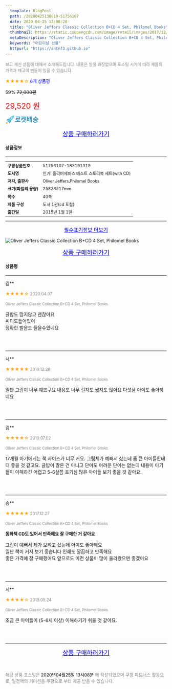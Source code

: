 ```yaml
---
  template: BlogPost
  path: /20200425130819-51756107
  date: 2020-04-25 13:08:20
  title: "Oliver Jeffers Classic Collection B+CD 4 Set, Philomel Books"
  thumbnail: https://static.coupangcdn.com/image/retail/images/2017/12/05/18/1/28af7a6e-29c4-46a3-acb0-1fb183069fdf.jpg
  metaDescription: "Oliver Jeffers Classic Collection B+CD 4 Set, Philomel Books,어린이날 선물"
  keywords: "어린이날 선물"
  httpurl: "https://antnf3.github.io"
---
```

  
<span style="color: #888;font-size:0.8rem">보고 계신 상품에 대해서 소개해드립니다.
내용은 일절 과장없으며 포스팅 시기에 따라 제품의 가격과 재고의 변동이 있을 수 있습니다.</span>
  
<span style="color: orange;">★★★★☆</span> <span style="color: blue;font-size: 0.85rem;">6개 상품평</span>

<span style="font-size: 0.9rem">59%</span> <span style="font-size: 0.9rem">~~72,000원~~</span>

<span style="color: red;font-size: 1.5rem;">29,520 원</span>

![로켓배송](/assets/rocket_logo.png)

<p align="center"><a href="http://me2.do/GVbyQ9rW" style="font-size: 1.2rem; color: blue;">상품 구매하러가기</a></p>

#### 상품정보

---

|                  |                       |
| ---------------- | --------------------- |
| **<span style="font-size:0.8rem;">쿠팡상품번호</span>** | <span style="font-size:0.8rem;">51756107-183191319</span> |
| **<span style="font-size:0.8rem;">도서명</span>**    | <span style="font-size:0.8rem;">인기! 올리버제퍼스 베스트 스토리북 세트(with CD)</span>        |
| **<span style="font-size:0.8rem;">저자, 출판사</span>**    | <span style="font-size:0.8rem;">Oliver Jeffers,Philomel Books</span>        |
| **<span style="font-size:0.8rem;">크기(파일의 용량)</span>**    | <span style="font-size:0.8rem;">258*265*17mm</span>        |
| **<span style="font-size:0.8rem;">쪽수</span>**    | <span style="font-size:0.8rem;">40쪽</span>        |
| **<span style="font-size:0.8rem;">제품 구성</span>**    | <span style="font-size:0.8rem;">도서 1권(cd 포함)</span>        |
| **<span style="font-size:0.8rem;">출간일</span>**    | <span style="font-size:0.8rem;">2015년 1월 1일</span>        |


---

<p align="center"><a href="http://me2.do/GVbyQ9rW" style="font-size: 1rem; color: blue;">필수표기정보 더보기</a></p>

![Oliver Jeffers Classic Collection B+CD 4 Set, Philomel Books](http://thumbnail7.coupangcdn.com/thumbnails/remote/q89/image/retail/images/2017/12/06/11/6/43eac70f-acf3-4fe1-9d3b-707193885898.jpg)

<p align="center"><a href="http://me2.do/GVbyQ9rW" style="font-size: 1.2rem; color: blue;">상품 구매하러가기</a></p>

#### 상품평
  
---
  
김**
    
<span style="color: orange;">★★★★☆</span> <span style="font-size:0.8rem;color: #888;">2020.04.07</span>
    
<span style="color: #888;font-size:0.7rem">Oliver Jeffers Classic Collection B+CD 4 Set, Philomel Books</span>
    

    
<span style="font-size: 0.9rem;">글밥도 많지않고 괜찮아요<br/>씨디도들어있어 <br/>정확한 발음도 들을수있네요</span>
    
<br>
<br>

---
  
서**
    
<span style="color: orange;">★★★★★</span> <span style="font-size:0.8rem;color: #888;">2019.12.28</span>
    
<span style="color: #888;font-size:0.7rem">Oliver Jeffers Classic Collection B+CD 4 Set, Philomel Books</span>
    

    
<span style="font-size: 0.9rem;">일단 그림이 너무 예쁘구요 내용도 너무 길지도 짧지도 않아요 다섯살 아이도 좋아하네요</span>
    
<br>
<br>

---
  
김**
    
<span style="color: orange;">★★★★☆</span> <span style="font-size:0.8rem;color: #888;">2019.07.02</span>
    
<span style="color: #888;font-size:0.7rem">Oliver Jeffers Classic Collection B+CD 4 Set, Philomel Books</span>
    

    
<span style="font-size: 0.9rem;">17개월 아기에게는 책 사이즈가 너무 커요. 그림체가 예뻐서 샀는데 좀 큰 아이들한테 더 좋을 것 같고요. 글밥이 많은 건 아니고 단어도 어려운 단어는 없는데 내용이 아기들이 이해하긴 어렵고 5-6살쯤 호기심 많은 아이들 보기 좋을 것 같아요.</span>
    
<br>
<br>

---
  
송**
    
<span style="color: orange;">★★★★★</span> <span style="font-size:0.8rem;color: #888;">2017.12.27</span>
    
<span style="color: #888;font-size:0.7rem">Oliver Jeffers Classic Collection B+CD 4 Set, Philomel Books</span>
    
<span style="font-size:0.85rem">**동화책 CD도 있어서 만족해요 잘 구매한 거 같아요**</span>
    
<span style="font-size: 0.9rem;">그림이 예뻐서 제가 보려고 샀는데 아이도 좋아해요<br/>일단 책이 커서 보기 좋습니다 인쇄도 깔끔하고 만족해요<br/>좋은 가격에 잘 구매했어요 앞으로도 이런 상품이 많이 올라왔으면 좋겠어요</span>
    
<br>
<br>

---
  
서**
    
<span style="color: orange;">★★★★☆</span> <span style="font-size:0.8rem;color: #888;">2019.05.24</span>
    
<span style="color: #888;font-size:0.7rem">Oliver Jeffers Classic Collection B+CD 4 Set, Philomel Books</span>
    

    
<span style="font-size: 0.9rem;">조금 큰 아이들이 (5-6세 이상) 이해하기가 쉬울 것 같아요.</span>
    
<br>
<br>


  
---
  
<p align="center"><a href="http://me2.do/GVbyQ9rW" style="font-size: 1.2rem; color: blue;">상품 구매하러가기</a></p>
  
<br>
  
<span style="font-size: 0.85rem; color: #888;">해당 상품 포스팅은 <span style="color: #000;"> 2020년04월25일 13시08분 </span> 에 작성되었으며 쿠팡 파트너스 활동으로, 일정액의 커미션을 쿠팡으로 부터 제공 받을 수 있습니다.</span>